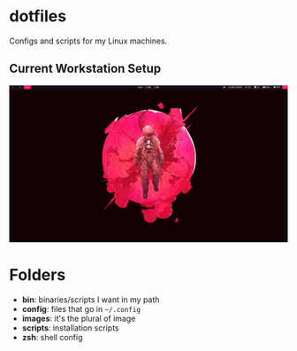 # dotfiles
Configs and scripts for my Linux machines.

## Current Workstation Setup
![personal desktop preview](images/sway-desktop.png)

# Folders
- **bin**: binaries/scripts I want in my path
- **config**: files that go in `~/.config`
- **images**: it's the plural of image
- **scripts**: installation scripts
- **zsh**: shell config
